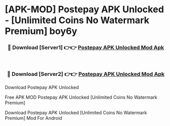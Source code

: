 # [APK-MOD] Postepay APK Unlocked - [Unlimited Coins No Watermark Premium] boy6y



<div align="center">
<h3>🔴 Download [Server1] 👉👉 <a href="https://momento.my/?title=Postepay_APK_Unlocked">Postepay APK Unlocked Mod Apk</a></h3><br>

<h3>🔴 Download [Server2] 👉👉 <a href="https://momento.my/?title=Postepay_APK_Unlocked">Postepay APK Unlocked Mod Apk</a></h3>
</div>



Download Postepay APK Unlocked 

Free APK MOD Postepay APK Unlocked [Unlimited Coins No Watermark Premium]

Download Postepay APK Unlocked [Unlimited Coins No Watermark Premium] Mod For Android
